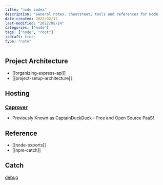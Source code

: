 ```yaml
---
title: "node index"
description: "General notes, cheatsheet, tools and references for Node development"
date-created: 2022/02/12
last-modified: "2022/08/24"
categories: ["node"]
tags: ["node", "root"]
isdraft: true
type: "note"
---
```


## Project Architecture

- [[organizing-express-api]]
- [[project-setup-architecture]]

## Hosting

### [Caprover](http://caprover.com/)

- Previously Known as CaptainDuckDuck - Free and Open Source PaaS!

## Reference

- [[node-exports]]
- [[npm-catch]]

## Catch

[debug](https://www.npmjs.com/package/debug)
